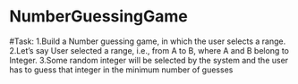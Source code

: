 # NumberGuessingGame

#Task:
1.Build a Number guessing game, in which the user selects a range.
2.Let’s say User selected a range, i.e., from A to B, where A and B belong to Integer.
3.Some random integer will be selected by the system and the user has to guess that integer in the minimum number of guesses
